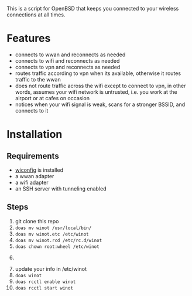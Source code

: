 This is a script for OpenBSD that keeps you connected to your wireless
connections at all times.

# Features

* connects to wwan and reconnects as needed
* connects to wifi and reconnects as needed
* connects to vpn and reconnects as needed
* routes traffic according to vpn when its available, otherwise it routes
  traffic to the wwan
* does not route traffic across the wifi except to connect to vpn, in other
  words, assumes your wifi network is untrusted, i.e. you work at the airport or
  at cafes on occasion
* notices when your wifi signal is weak, scans for a stronger BSSID, and
  connects to it

# Installation

## Requirements

* [wiconfig][1] is installed
* a wwan adapter
* a wifi adapter
* an SSH server with tunneling enabled

## Steps

1. git clone this repo
1. ````doas mv winot /usr/local/bin/````
1. ````doas mv winot.etc /etc/winot````
1. ````doas mv winot.rcd /etc/rc.d/winot````
1. ````doas chown root:wheel /etc/winot````
1. ````doas chmod 600 /etc/winot
1. update your info in /etc/winot
1. ````doas winot````
1. ````doas rcctl enable winot````
1. ````doas rcctl start winot````

  [1]: https://github.com/devious/wiconfig
